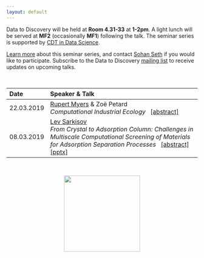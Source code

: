 ```yaml
---
layout: default
---
```


Data to Discovery will be held at **Room 4.31-33** at **1-2pm**. A light lunch will be served at **MF2** (occasionally **MF1**) following the talk. 
The seminar series is supported by [CDT in Data Science](http://datascience.inf.ed.ac.uk).
&nbsp;

[Learn more](./learn-more.html) about this seminar series, and
contact [Sohan Seth](http://homepages.inf.ed.ac.uk/sseth/) if you would like to participate.
Subscribe to the Data to Discovery [mailing list](http://lists.inf.ed.ac.uk/mailman/listinfo/d2d-seminars) to receive updates on upcoming talks. 

&nbsp;

| Date        | Speaker & Talk |
|:-------------|:----------------|
| 22.03.2019   | [Rupert Myers](https://www.eng.ed.ac.uk/about/people/dr-rupert-myers) & Zoë Petard  <br /> _Computational Industrial Ecology_ &nbsp; [[abstract]](./abstracts/220319.html)|
| 08.03.2019   | [Lev Sarkisov](https://www.eng.ed.ac.uk/about/people/prof-lev-sarkisov)  <br />  _From Crystal to Adsorption Column: Challenges in Multiscale Computational Screening of Materials for Adsorption Separation Processes_ &nbsp; [[abstract]](./abstracts/080319.html) &nbsp; [[pptx]]({{site:baseurl}}/presentations/Sarkisov_Informatics_2019.pptx)|

&nbsp;
<div style="text-align:center"><img width = "200" src ="{{site:baseurl}}/cdt.jpg" /></div>
